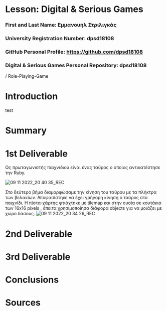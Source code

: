 # Lesson: Digital & Serious Games

### First and Last Name: Εμμανουήλ Στριλιγκάς
### University Registration Number: dpsd18108
### GitHub Personal Profile: https://github.com/dpsd18108
### Digital & Serious Games Personal Repository: dpsd18108
/
Role-Playing-Game


# Introduction

test

# Summary


# 1st Deliverable
Ως πρωταγωνιστής παιχνιδιού είναι ένας ταύρος ο οποίος αντικατέστησε την Ruby. 

![09 11 2022_20 40 35_REC](https://user-images.githubusercontent.com/101745590/200914164-f34e7731-0a3a-4cb1-969f-58f4a09c086f.png)

Στο δεύτερο βήμα διαμορφώσαμε την κίνηση του ταύρου με τα πλήκτρα των βελακίων. Αποφασίστηκε να έχει γρήγορη κίνηση ο ταύρος στο παιχνίδι.
Η πίστα-χάρτης φτιάχτηκε με tilemap και στην ουσία σε κουτάκια των 16x16 pixels , έπειτα χρησιμοποίησα διάφορα objects για να μοιάζει με χώρο δάσους.
![09 11 2022_20 34 26_REC](https://user-images.githubusercontent.com/101745590/200913131-af9e0f99-c28c-4062-afbf-af54cc32b4ac.png)


# 2nd Deliverable



# 3rd Deliverable 


# Conclusions


# Sources
